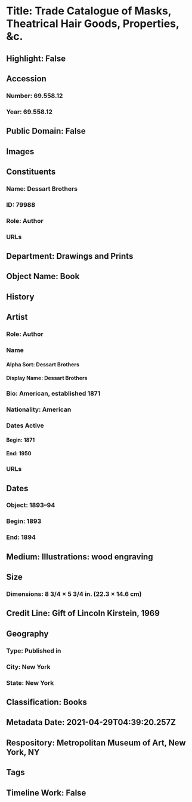 # Title: Trade Catalogue of Masks, Theatrical Hair Goods, Properties, &c.
## Highlight: False
## Accession
### Number: 69.558.12
### Year: 69.558.12
## Public Domain: False
## Images
## Constituents
### Name: Dessart Brothers
### ID: 79988
### Role: Author
### URLs
## Department: Drawings and Prints
## Object Name: Book
## History
## Artist
### Role: Author
### Name
#### Alpha Sort: Dessart Brothers
#### Display Name: Dessart Brothers
### Bio: American, established 1871
### Nationality: American
### Dates Active
#### Begin: 1871
#### End: 1950
### URLs
## Dates
### Object: 1893–94
### Begin: 1893
### End: 1894
## Medium: Illustrations: wood engraving
## Size
### Dimensions: 8 3/4 × 5 3/4 in. (22.3 × 14.6 cm)
## Credit Line: Gift of Lincoln Kirstein, 1969
## Geography
### Type: Published in
### City: New York
### State: New York
## Classification: Books
## Metadata Date: 2021-04-29T04:39:20.257Z
## Respository: Metropolitan Museum of Art, New York, NY
## Tags
## Timeline Work: False